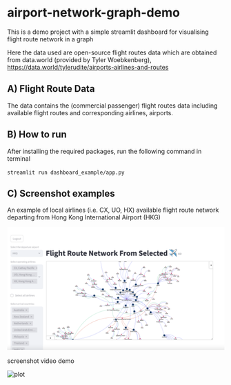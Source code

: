 # airport-network-graph-demo
This is a demo project with a simple streamlit dashboard for visualising flight route network in a graph


Here the data used are open-source flight routes data which are obtained from data.world (provided by Tyler Woebkenberg), 
https://data.world/tylerudite/airports-airlines-and-routes


## A) Flight Route Data

The data contains the (commercial passenger) flight routes data including available flight routes and corresponding airlines, 
airports.

## B) How to run

After installing the required packages, run the following command in terminal

``
streamlit run dashboard_example/app.py
``

## C) Screenshot examples

An example of local airlines (i.e. CX, UO, HX) available flight route network departing from Hong Kong International Airport (HKG)

![plot](files/HKG_selected_airlines_example.png)

screenshot video demo

![plot](files/flight_route_network_demo.gif)